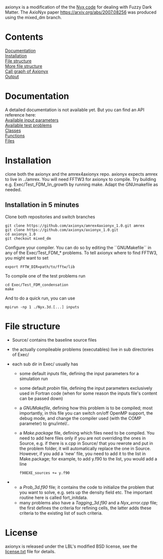 axionyx is a modification of the the [Nyx code](https://github.com/AMReX-Astro/Nyx.git) for dealing with Fuzzy Dark Matter. The AxioNyx paper https://arxiv.org/abs/2007.08256 was produced using the mixed_dm branch.

# Contents
[Documentation](#Documentation)  
[Installation](#installation)  
[File structure](#file-structure-of-nyx)  
[More file structure](#more-file-structure)   
[Call graph of Axionyx](#call-graph-of-axionyx)  
[Output](#output)  

# Documentation 
A detailed documentation is not available yet. But you can find an API reference here:  
[Available input parameters](mddocs/input_parameters.md)  
[Available test problems](mddocs/test_problems.md)  
[Classes](mddocs/classes.md)  
[Functions](mddocs/functions.md)    
[Files](mddocs/files.md)     

# Installation

clone both the axionyx and the amrex4axionyx repo. axionyx expects amrex to live in ../amrex. You will need FFTW3 for axionyx to compile. Try building e.g. Exec/Test_FDM_lin_growth by running make. Adapt the GNUmakefile as needed.

## Installation in 5 minutes

Clone both repositories and switch branches

    git clone https://github.com/axionyx/amrex4axionyx_1.0.git amrex
    git clone https://github.com/axionyx/axionyx_1.0.git
    cd axionyx_1.0
    git checkout mixed_dm

Configure your compiler. You can do so by editing the ´´GNUMakefile´´ in any of the Exec/Test_FDM_* problems. To tell axionyx where to find FFTW3, you might want to set 

    export FFTW_DIR=path/to/fftw/lib
To compile one of the test problems run
   
    cd Exec/Test_FDM_condensation
    make
And to do a quick run, you can use  
  
    mpirun -np 1 ./Nyx.3d.[...] inputs




    


# File structure

  - Source/ contains the baseline source files
  - the actually compileable problems (executables) live in sub
    directories of Exec/
  - each sub dir in Exec/ usually has
      - some default *inputs* file, defining the input parameters for a
        simulation run
      - some default *probin* file, defining the input parameters
        exclusively used in Fortran code (when for some reason the
        inputs file's content can be passed down)
      - a *GNUMakefile*, defining how this problem is to be compiled;
        most importantly, in this file you can switch on/off OpenMP
        support, the debug mode, and change the compiler used (with the
        COMP parameter) to gnu/intel/..
      - a *Make.package* file, defining which files need to be compiled.
        You need to add here files only if you are not overriding the
        ones in Source, e.g. if there is x.cpp in Source/ that you
        rewrote and put in the problem folder, it will automatically
        replace the one in Source. However, if you add a 'new' file, you
        need to add it to the list in Make.package; for example, to add
        y.f90 to the list, you would add a line

        `f90EXE_sources += y.f90`

  -   - a *Prob\_3d.f90* file; it contains the code to initialize the
        problem that you want to solve, e.g. sets up the density field
        etc. The important routine here is called fort\_initdata.
      - many problems also have a *Tagging\_3d.f90* and a
        *Nyx\_error.cpp* file; the first defines the criteria for
        refining cells, the latter adds these criteria to the existing
        list of such criteria.


# License
axionyx is released under the LBL's modified BSD license, see the [license.txt](license.txt) file for details.


